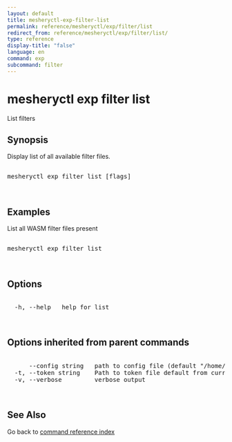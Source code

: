 ```yaml
---
layout: default
title: mesheryctl-exp-filter-list
permalink: reference/mesheryctl/exp/filter/list
redirect_from: reference/mesheryctl/exp/filter/list/
type: reference
display-title: "false"
language: en
command: exp
subcommand: filter
---
```


# mesheryctl exp filter list

List filters

## Synopsis

Display list of all available filter files.

<pre class='codeblock-pre'>
<div class='codeblock'>
mesheryctl exp filter list [flags]

</div>
</pre> 

## Examples

List all WASM filter files present
<pre class='codeblock-pre'>
<div class='codeblock'>
mesheryctl exp filter list	

</div>
</pre> 

## Options

<pre class='codeblock-pre'>
<div class='codeblock'>
  -h, --help   help for list

</div>
</pre>

## Options inherited from parent commands

<pre class='codeblock-pre'>
<div class='codeblock'>
      --config string   path to config file (default "/home/runner/.meshery/config.yaml")
  -t, --token string    Path to token file default from current context
  -v, --verbose         verbose output

</div>
</pre>

## See Also

Go back to [command reference index](/reference/mesheryctl/) 
